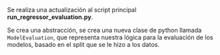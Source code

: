 Se realiza una actualización al script principal **run_regressor_evaluation.py**.

Se crea una abstracción, se crea una nueva clase de python llamada ``ModelEvaluation``, que representa nuestra lógica para la evaluación de los modelos, basado en el split que se le hizo a los datos.
